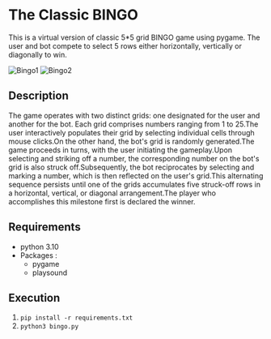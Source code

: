 # The Classic BINGO

This is a virtual version of classic 5*5 grid BINGO game using pygame. The user and bot compete to select 5 rows either horizontally, vertically or diagonally to win.

![Bingo1](https://github.com/Advait-Shrivastava/The-Classic-BINGO/assets/59224726/2af3a093-3bd5-4cc2-94a2-0694149026b9)
![Bingo2](https://github.com/Advait-Shrivastava/The-Classic-BINGO/assets/59224726/d5a3aaa2-c1d1-4050-bc89-05f75f93d82f)


## Description


The game operates with two distinct grids: one designated for the user and another for the bot. Each grid comprises numbers ranging from 1 to 25.The user interactively populates their grid by selecting individual cells through mouse clicks.On the other hand, the bot's grid is randomly generated.The game proceeds in turns, with the user initiating the gameplay.Upon selecting and striking off a number, the corresponding number on the bot's grid is also struck off.Subsequently, the bot reciprocates by selecting and marking a number, which is then reflected on the user's grid.This alternating sequence persists until one of the grids accumulates five struck-off rows in a horizontal, vertical, or diagonal arrangement.The player who accomplishes this milestone first is declared the winner. 


## Requirements

* python 3.10
* Packages :
    * pygame
    * playsound


## Execution
 1. `pip install -r requirements.txt`
 2. `python3 bingo.py`
